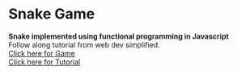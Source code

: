 # Snake Game

**Snake implemented using functional programming in Javascript**
<br>
Follow along tutorial from web dev simplified.<br>
[Click here for Game](https://mrabhishekshrestha.github.io/Snake_WebDevSimplified/)<br>
[Click here for Tutorial](https://www.youtube.com/watch?v=QTcIXok9wNY&ab_channel=WebDevSimplified)
